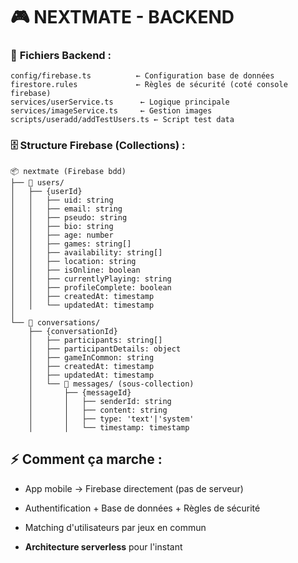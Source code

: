 # 🎮 NEXTMATE - BACKEND

### 📁 **Fichiers Backend :**
```
config/firebase.ts          ← Configuration base de données
firestore.rules             ← Règles de sécurité (coté console firebase)
services/userService.ts      ← Logique principale 
services/imageService.ts     ← Gestion images 
scripts/useradd/addTestUsers.ts ← Script test data
```

### 🗄️ **Structure Firebase (Collections) :**
```
📦 nextmate (Firebase bdd)
├── 👤 users/
│   ├── {userId}
│   │   ├── uid: string
│   │   ├── email: string  
│   │   ├── pseudo: string
│   │   ├── bio: string
│   │   ├── age: number
│   │   ├── games: string[]
│   │   ├── availability: string[]
│   │   ├── location: string
│   │   ├── isOnline: boolean
│   │   ├── currentlyPlaying: string
│   │   ├── profileComplete: boolean
│   │   ├── createdAt: timestamp
│   │   └── updatedAt: timestamp
│   
└── 💬 conversations/
    ├── {conversationId}
    │   ├── participants: string[]
    │   ├── participantDetails: object
    │   ├── gameInCommon: string
    │   ├── createdAt: timestamp
    │   ├── updatedAt: timestamp
    │   └── 📝 messages/ (sous-collection)
    │       ├── {messageId}
    │       │   ├── senderId: string
    │       │   ├── content: string
    │       │   ├── type: 'text'|'system'
    │       │   └── timestamp: timestamp
```

## ⚡ **Comment ça marche :**
- App mobile → Firebase directement (pas de serveur)
- Authentification + Base de données + Règles de sécurité
- Matching d'utilisateurs par jeux en commun

- **Architecture serverless**
pour l'instant
